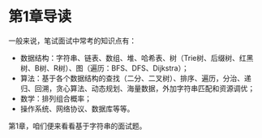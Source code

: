 # 第1章导读

一般来说，笔试面试中常考的知识点有：

 - 数据结构：字符串、链表、数组、堆、哈希表、树（Trie树、后缀树、红黑树、B树、R树）、图（遍历：BFS、DFS、Dijkstra）；
 - 算法：基于各个数据结构的查找（二分、二叉树）、排序、遍历，分治、递归、回溯，贪心算法、动态规划、海量数据，外加字符串匹配和资源调优；
 - 数学：排列组合概率；
 - 操作系统、网络协议、数据库等等。

第1章，咱们便来看看基于字符串的面试题。
